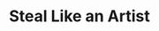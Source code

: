 ---
title:  "Steal Like an Artist"
team: "Abhinav Bansal | Alivia Chaudhuri | Anukriti Singh | Shivani Mule"
tags: VR Mobile Unity

video_provider: "youtube"
video_id:

header:
    teaser: /assets/img/projects/2022/course_project_image4.jpg

overview: Steal Like an Artist is a mobile VR game designed and developed in Unity. The objective of the game is purely entertainment. In this game, the player is supposed to enter the museum and steal the objects that belong to India. It has three different stages with increasing levels of difficulty; the end goal of the player is to complete all three levels and, in the last level, steal the Kohinoor. The main interactions that we are using here are - gaze-based interaction and proximity interaction, along with the audio instructions and feedback. The game is accessible to all through a virtual reality HMD having a button.


project-link: 

active: "yes"
type: "course"
year: "2022"

---